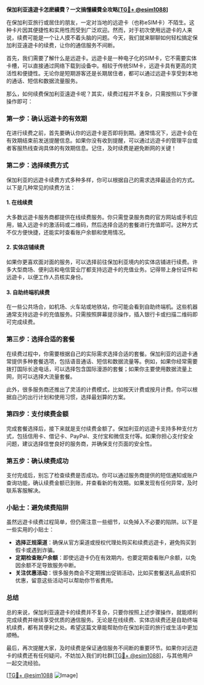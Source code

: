 **保加利亚遠遊卡怎麽續費？一文搞懂續費全攻略[[TG💪+ @esim1088](https://t.me/s/esim1088)]**

在保加利亚旅行或居住的朋友，一定对当地的远遊卡（也称eSIM卡）不陌生。这种卡片因其便捷性和实用性而受到广泛欢迎。然而，对于初次使用远遊卡的人来说，续费可能是一个让人摸不着头脑的问题。今天，我们就来聊聊如何轻松搞定保加利亚遠遊卡的续费，让你的通信服务不间断。

首先，我们需要了解什么是远遊卡。远遊卡是一种电子化的SIM卡，它不需要实体卡槽，可以直接通过网络下载到设备中。相较于传统SIM卡，远遊卡具有更高的灵活性和便捷性。无论你是短期游客还是长期居住者，都可以通过远遊卡享受到本地的通话、短信和数据流量服务。

那么，如何续费保加利亚遠遊卡呢？其实，续费过程并不复杂，只需按照以下步骤操作即可：

### 第一步：确认远遊卡的有效期

在进行续费之前，首先要确认你的远遊卡是否即将到期。通常情况下，远遊卡会在有效期结束前发送提醒信息。如果你没有收到提醒，可以通过远遊卡的管理平台或者客服热线查询具体的有效期信息。记住，及时续费是避免断网的关键！

### 第二步：选择续费方式

保加利亚的远遊卡续费方式多种多样，你可以根据自己的需求选择最适合的方式。以下是几种常见的续费方法：

#### 1. 在线续费

大多数远遊卡服务商都提供在线续费服务。你只需登录服务商的官方网站或手机应用，输入远遊卡的激活码或二维码，然后选择合适的套餐进行充值即可。这种方式不仅方便快捷，还能实时查看账户余额和使用情况。

#### 2. 实体店铺续费

如果你更喜欢面对面的服务，可以选择前往保加利亚境内的实体店铺进行续费。许多大型商场、便利店和电信营业厅都支持远遊卡的充值业务。记得带上身份证件和远遊卡，以便工作人员核实身份。

#### 3. 自助终端机续费

在一些公共场合，如机场、火车站或地铁站，你可能会看到自助终端机。这些机器通常支持远遊卡的充值服务。只需按照屏幕提示操作，插入银行卡或扫描二维码即可完成续费。

### 第三步：选择合适的套餐

在续费过程中，你需要根据自己的实际需求选择合适的套餐。保加利亚的远遊卡通常提供多种套餐选项，包括语音通话、短信和数据流量等。例如，如果你经常需要拨打国际长途电话，可以选择包含国际漫游的套餐；如果你主要使用数据流量上网，则可以选择大流量套餐。

此外，很多服务商还推出了灵活的计费模式，比如按天计费或按月计费。你可以根据自己的出行计划和使用习惯，选择最划算的方案。

### 第四步：支付续费金额

完成套餐选择后，接下来就是支付续费金额了。保加利亚的远遊卡支持多种支付方式，包括信用卡、借记卡、PayPal、支付宝和微信支付等。如果你担心支付安全问题，建议选择信誉良好的服务商，并确保支付页面的安全性。

### 第五步：确认续费成功

支付完成后，别忘了检查续费是否成功。你可以通过服务商提供的短信通知或账户查询功能，确认续费金额已到账，并查看新的有效期。如果发现有任何异常，及时联系客服解决。

### 小贴士：避免续费陷阱

虽然远遊卡续费过程简单，但仍需注意一些细节，以免掉入不必要的陷阱。以下是一些实用的小贴士：

- **选择正规渠道**：确保从官方渠道或授权代理处购买和续费远遊卡，避免购买到假卡或遇到诈骗。
- **定期检查账户余额**：即使远遊卡仍在有效期内，也要定期查看账户余额，以免因余额不足导致服务中断。
- **关注优惠活动**：很多服务商会不定期推出促销活动，比如买套餐送礼品或折扣优惠，留意这些活动可以帮助你节省费用。

### 总结

总的来说，保加利亚遠遊卡的续费并不复杂，只要你按照上述步骤操作，就能顺利完成续费并继续享受优质的通信服务。无论是在线续费、实体店续费还是自助终端机续费，都有其便利之处。希望这篇文章能帮助你在保加利亚的旅行或生活中更加顺畅。

最后，再次提醒大家，及时续费是保证通信服务不间断的重要环节。如果你对远遊卡的续费还有任何疑问，不妨加入我们的社群[[TG💪+ @esim1088](https://t.me/s/esim1088)]，与其他用户一起交流经验。

[[TG💪+ @esim1088](https://t.me/s/esim1088) ![Image](https://i.postimg.cc/4NQfJmqS/Snipaste-2025-05-13-00-14-12.png)]